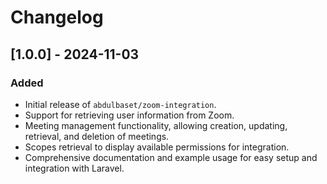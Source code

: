 # Changelog

## [1.0.0] - 2024-11-03

### Added

- Initial release of `abdulbaset/zoom-integration`.
- Support for retrieving user information from Zoom.
- Meeting management functionality, allowing creation, updating, retrieval, and deletion of meetings.
- Scopes retrieval to display available permissions for integration.
- Comprehensive documentation and example usage for easy setup and integration with Laravel.
